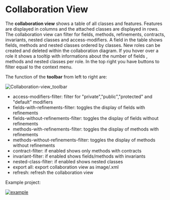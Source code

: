 # Collaboration View
The **collaboration view** shows a table of all classes and features. Features are displayed in columns and the attached classes are displayed in rows. The collaboration view can filter for fields, methods, refinements, contracts, invariants, nested classes and access-modifiers. A field in the table shows fields, methods and nested classes ordered by classes. New roles can be created and deleted within the collaboration diagram. If you hover over a role it shows a tooltip with informations about the number of fields , methods and nested classes per role. In the top right you have buttons to filter equal to the context menu. 

The function of the **toolbar** from left to right are: 

![Collaboration-view_toolbar](http://i.imgur.com/uRXr0ez.jpg)
* access-modifiers-filter: filter for "private","public","protected" and "default" modifiers
* fields-with-refinements-filter: toggles the display of fields with refinements
* fields-without-refinements-filter: toggles the display of fields without refinements
* methods-with-refinements-filter: toggles the display of methods with refinements
* methods-without-refinements-filter: toggles the display of methods without refinements
* contract-filter: if enabled shows only methods with contracts
* invariant-filter: if enabled shows fields/methods with invariants
* nested-class-filter: if enabled shows nested classes
* export all: export collaboration view as image/.xml
* refresh: refresh the collaboration view

Example project:

[![example](http://i.imgur.com/fWFuEJDl.png)](http://i.imgur.com/fWFuEJD.png)